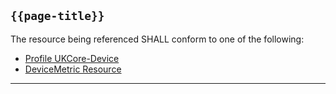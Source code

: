 ## <code>{{page-title}}</code>

The resource being referenced SHALL conform to one of the following:

- [Profile UKCore-Device](https://simplifier.net/hl7fhirukcorer4/ukcoredevice)
- [DeviceMetric Resource](https://hl7.org/fhir/R4/devicemetric.html)

---